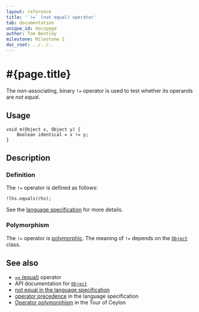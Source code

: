 ```yaml
---
layout: reference
title: '`!=` (not equal) operator'
tab: documentation
unique_id: docspage
author: Tom Bentley
milestone: Milestone 2
doc_root: ../../..
---
```


# #{page.title}

The non-associating, binary `!=` operator is used to test whether its operands 
are *not equal*.

## Usage 

    void m(Object x, Object y) {
        Boolean identical = x != y;
    }

## Description

### Definition

The `!=` operator is defined as follows:

<!-- check:none -->
    !lhs.equals(rhs);

See the [language specification](#{page.doc_root}/#{site.urls.spec_relative}#equalitycomparison) for more details.

### Polymorphism

The `!=` operator is [polymorphic](#{page.doc_root}/reference/operator/operator-polymorphism). 
The meaning of `!=` depends on the 
[`Object`](#{site.urls.apidoc_current}/class_Object.html) class.

## See also

* [`==` (equal)](../equal) operator
* API documentation for [`Object`](#{site.urls.apidoc_current}/class_Object.html)
* [not equal in the language specification](#{page.doc_root}/#{site.urls.spec_relative}#equalitycomparison)
* [operator precedence](#{page.doc_root}/#{site.urls.spec_relative}#operatorprecedence) in the 
  language specification
* [Operator polymorphism](#{page.doc_root}/tour/language-module/#operator_polymorphism) 
  in the Tour of Ceylon


